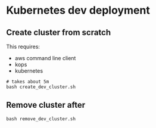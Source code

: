 # Kubernetes dev deployment
## Create cluster from scratch

This requires:
- aws command line client
- kops
- kubernetes

```
# takes about 5m
bash create_dev_cluster.sh
```
## Remove cluster after
```
bash remove_dev_cluster.sh
```
